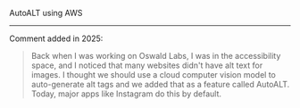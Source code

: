 AutoALT using AWS

---

Comment added in 2025:

> Back when I was working on Oswald Labs, I was in the accessibility space, and I noticed that many websites didn't have alt text for images. I thought we should use a cloud computer vision model to auto-generate alt tags and we added that as a feature called AutoALT. Today, major apps like Instagram do this by default.

